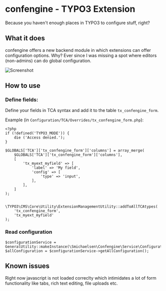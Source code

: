 # confengine - TYPO3 Extension

Because you haven't enough places in TYPO3 to configure stuff, right?

## What it does

confengine offers a new backend module in which extensions can offer configuration options. Why?
Ever since I was missing a spot where editors (non-admins) can do global configuration.
 
![Screenshot](Documentation/Images/Screenshot_Overview?raw=true "Screenshot")

## How to use

### Define fields:

Define your fields in TCA syntax and add it to the table `tx_confengine_form`.
 
Example (in `Configuration/TCA/Overrides/tx_confengine_form.php`):

    <?php
    if (!defined('TYPO3_MODE')) {
        die ('Access denied.');
    }
    
    $GLOBALS['TCA']['tx_confengine_form']['columns'] = array_merge(
        $GLOBALS['TCA']['tx_confengine_form']['columns'],
        [
            'tx_myext_myfield' => [
                'label' => 'My field',
                'config' => [
                    'type' => 'input',
                ],
            ],
        ]
    );
     
     
    \TYPO3\CMS\Core\Utility\ExtensionManagementUtility::addToAllTCAtypes(
        'tx_confengine_form',
        'tx_myext_myfield'
    );
    
### Read configuration

    $configurationService = GeneralUtility::makeInstance(\Smichaelsen\Confengine\Service\ConfigurationService::class);
    $allConfiguration = $configurationService->getAllConfiguration();

## Known issues

Right now javascript is not loaded correclty which intimidates a lot of form functionality like tabs, rich text editing, file uploads etc.
